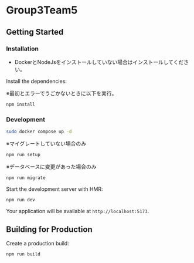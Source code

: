 # Group3Team5

## Getting Started

### Installation

- DockerとNodeJsをインストールしていない場合はインストールしてください。

Install the dependencies:

※最初とエラーでうごかないときに以下を実行。

```bash
npm install
```

### Development

```bash
sudo docker compose up -d
```

※マイグレートしていない場合のみ

```bash
npm run setup
```

※データベースに変更があった場合のみ

```bash
npm run migrate
```

Start the development server with HMR:

```bash
npm run dev
```

Your application will be available at `http://localhost:5173`.

## Building for Production

Create a production build:

```bash
npm run build
```

